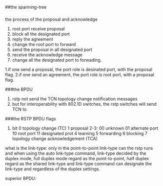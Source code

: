 ##the spanning-tree

###
the process of the proposal and acknowledge
1.  root port receive proposal
2.  block all the designated port
3.  reply the agreement
4.  change the root port to forward
5.  send the proposal in all designated port
6.  receive the acknowledge message
7.  change all the designated port to forwading.

1.if one send a proposal, the port role is desinated port, with the proposal flag.
2.if one send an agreement, the port role is root port, with a proposal flag.

###the BPDU
1.  rstp not send the TCN topology change notification messages
2.  but for interoperability with 802.1D switches, the rstp switches will send TCN to.

###the RSTP BPDU flags
1.  bit 
    0   topology change (TC)
    1   proposal
    2-3:
    00  unknown
    01  alternate port
    10  root port
    11  designated prot
    4   learning
    5   forwarding
    6   blocking
    7   topology change acknowledgement (TCA)

what is the link-type:
only in the point-to-point link-type can the rstp runs
and when using the auto link-type command, link-type decided by the duplex mode, full duplex mode regard as the point-to-point, half duplex regard as the shared link-type
and link-type command can designate the link-type and regardless of the duplex settings.

superior BPDU:


